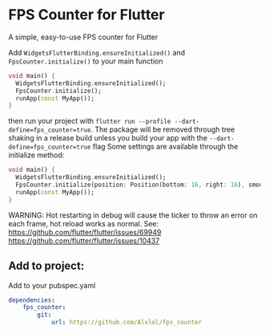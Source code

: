 # FPS Counter for Flutter

A simple, easy-to-use FPS counter for Flutter

Add `WidgetsFlutterBinding.ensureInitialized()` and `FpsCounter.initialize()` to your main function

```dart
void main() {
  WidgetsFlutterBinding.ensureInitialized();
  FpsCounter.initialize();
  runApp(const MyApp());
}
```

then run your project with `flutter run --profile --dart-define=fps_counter=true`.
The package will be removed through tree shaking in a release build unless you build your app with the `--dart-define=fps_counter=true` flag
Some settings are available through the initialize method:

```dart
void main() {
  WidgetsFlutterBinding.ensureInitialized();
  FpsCounter.initialize(position: Position(bottom: 16, right: 16), smoothing: false, backgroundColor: Colors.transparent);
  runApp(const MyApp());
}
```

WARNING: Hot restarting in debug will cause the ticker to throw an error on each frame, hot reload works as normal.
See:
https://github.com/flutter/flutter/issues/69949
https://github.com/flutter/flutter/issues/10437

## Add to project:

Add to your pubspec.yaml

```yaml
dependencies:
    fps_counter:
        git:
            url: https://github.com/Alxlol/fps_counter
```
